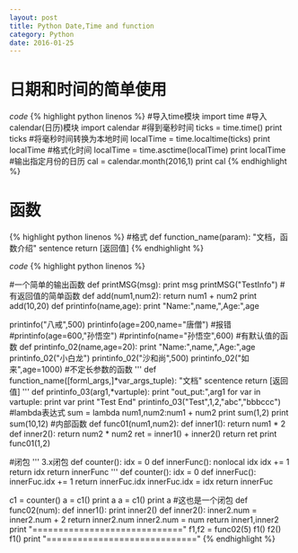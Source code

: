 ```yaml
---
layout: post
title: Python Date,Time and function
category: Python
date: 2016-01-25
---
```

# 日期和时间的简单使用
*code*
{% highlight python linenos %}
#导入time模块
import time
#导入calendar(日历)模块
import calendar
#得到毫秒时间
ticks = time.time()
print ticks
#将毫秒时间转换为本地时间
localTime = time.localtime(ticks)
print localTime
#格式化时间
localTime = time.asctime(localTime)
print localTime
#输出指定月份的日历
cal = calendar.month(2016,1)
print cal
{% endhighlight %}
# 函数
{% highlight python linenos %}
#格式
def function_name(param):
  "文档，函数介绍"
  sentence
  return [返回值]
{% endhighlight %}

*code*
{% highlight python linenos %}

#一个简单的输出函数
def printMSG(msg):
    print msg
printMSG("TestInfo")
#有返回值的简单函数
def add(num1,num2):
    return num1 + num2
print add(10,20)
def printinfo(name,age):
    print "Name:",name,",Age:",age

printinfo("八戒",500)
printinfo(age=200,name="唐僧")
#报错
#printinfo(age=600,"孙悟空")
#printinfo(name="孙悟空",600)
#有默认值的函数
def printinfo_02(name,age=20):
    print "Name:",name,",Age:",age
printinfo_02("小白龙")
printinfo_02("沙和尚",500)
printinfo_02("如来",age=1000)
#不定长参数的函数
'''
def function_name([forml_args,]*var_args_tuple):
    "文档"
    scentence
    return [返回值]
'''
def printinfo_03(arg1,*vartuple):
    print "out_put:",arg1
    for var in vartuple:
        print var
    print "Test End"
printinfo_03("Test",1,2,"abc","bbbccc")
#lambda表达式
sum = lambda num1,num2:num1 + num2
print sum(1,2)
print sum(10,12)
#内部函数
def func01(num1,num2):
    def inner1():
        return num1 * 2
    def inner2():
        return num2 * num2
    ret = inner1() + inner2()
    return ret
print func01(1,2)

#闭包
'''
3.x闭包
def counter():
    idx = 0
    def innerFunc():
        nonlocal idx
        idx += 1
        return idx
    return innerFunc
'''
def counter():
    idx = 0
    def innerFuc():
        innerFuc.idx += 1
        return innerFuc.idx
    innerFuc.idx = idx
    return innerFuc

c1 = counter()
a = c1()
print a
a = c1()
print a
#这也是一个闭包
def func02(num):
    def inner1():
        print inner2()
    def inner2():
        inner2.num = inner2.num + 2
        return inner2.num
    inner2.num = num
    return inner1,inner2
print "============================="
f1,f2 = func02(5)
f1()
f2()
f1()
print "============================="
{% endhighlight %}
